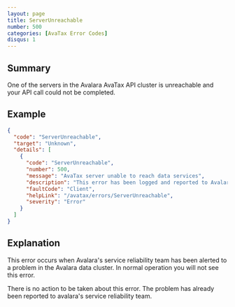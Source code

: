 ```yaml
---
layout: page
title: ServerUnreachable
number: 500
categories: [AvaTax Error Codes]
disqus: 1
---
```


## Summary

One of the servers in the Avalara AvaTax API cluster is unreachable and your API call could not be completed.

## Example

```json
{
  "code": "ServerUnreachable",
  "target": "Unknown",
  "details": [
    {
      "code": "ServerUnreachable",
      "number": 500,
      "message": "AvaTax server unable to reach data services",
      "description": "This error has been logged and reported to Avalara system administrators.  No action is required.",
      "faultCode": "Client",
      "helpLink": "/avatax/errors/ServerUnreachable",
      "severity": "Error"
    }
  ]
}
```

## Explanation

This error occurs when Avalara's service reliability team has been alerted to a problem in the Avalara data cluster.  In normal operation you will not see this error.

There is no action to be taken about this error.  The problem has already been reported to avalara's service reliability team.
